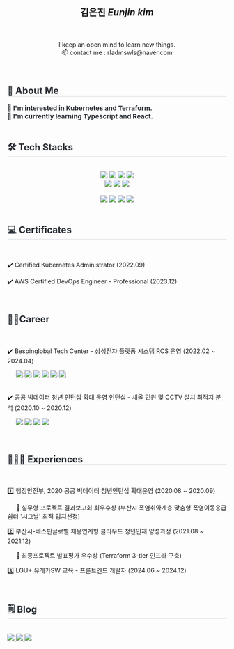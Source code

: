 ## <p align="center"> 김은진 *Eunjin kim* </p>
<br/>
<p align="center">
I keep an open mind to learn new things. <br>
📫 contact me : rladmswls@naver.com
</p><br>
<div style="text-align: left;"> 
    <h2 style="border-bottom: 1px solid #d8dee4; color: #282d33;"> 🌟 About Me </h2>  
    <div style="font-weight: 700; font-size: 15px; text-align: left; color: #282d33;">
	<span>🚀 I'm interested in Kubernetes and Terraform.</span><br/>
	<span>🌱 I'm currently learning Typescript and React.</span>
    </div> 
</div>
<br/>
<div style="text-align: left;">
    <h2 style="border-bottom: 1px solid #d8dee4; color: #282d33;"> 🛠️ Tech Stacks </h2> <br/>
    <div align= "center">
	<img src="https://img.shields.io/badge/React-61DAFB?style=flat-square&logo=React&logoColor=white">
	<img src="https://img.shields.io/badge/Javascript-F7DF1E?style=flat-square&logo=Javascript&logoColor=white">
        <img src="https://img.shields.io/badge/Tailwind CSS-06B6D4?style=flat-square&logo=Tailwind CSS&logoColor=white">
        <img src="https://img.shields.io/badge/StyledComponents-DB7093?style=flat-square&logo=StyledComponents&logoColor=white"><br/>
        <img src="https://img.shields.io/badge/amazoneks-FF9900?style=flat-square&logo=amazoneks&logoColor=white">
	<img src="https://img.shields.io/badge/Terraform-7B42BC?style=flat-square&logo=terraform&logoColor=white">
        <img src="https://img.shields.io/badge/Linux-262577?style=flat-square&logo=linux&logoColor=white">
    </div>
    <br/>
    <div align= "center">
	<img src="https://img.shields.io/badge/Figma-F24E1E?style=flat-square&logo=Figma&logoColor=white">
         <img src="https://img.shields.io/badge/Github-181717?style=flat-square&logo=Github&logoColor=white">
        <img src="https://img.shields.io/badge/Slack-4A154B?style=flat-square&logo=Slack&logoColor=white">
	<img src="https://img.shields.io/badge/Jira-0052CC?style=flat-square&logo=Jira&logoColor=white">
    </div>
</div>
<br/>
<div style="text-align: left;">
    <h2 style="border-bottom: 1px solid #d8dee4; color: #282d33;"> 💻 Certificates </h2><br/>
    <p>✔️ Certified Kubernetes Administrator (2022.09)</p>
    <p>✔️ AWS Certified DevOps Engineer - Professional (2023.12)</p>
</div>
<br/>
<div>
    <h2 style="border-bottom: 1px solid #d8dee4; color: #282d33;"> 👩‍💻Career </h2><br/>
    <p>✔️ Bespinglobal Tech Center - 삼성전자 플랫폼 시스템 RCS 운영 (2022.02 ~ 2024.04) </p>
    <div>
  	&nbsp&nbsp&nbsp&nbsp&nbsp<img src="https://img.shields.io/badge/amazoneks-FF9900?style=flat-square&logo=amazoneks&logoColor=white">
  	<img src="https://img.shields.io/badge/Terraform-7B42BC?style=flat-square&logo=terraform&logoColor=white">
  	<img src="https://img.shields.io/badge/Grafana-F2F4F9?style=flat-square&logo=grafana&logoColor=orange">
  	<img src="https://img.shields.io/badge/Slack-4A154B?style=flat-square&logo=slack&logoColor=white">
  	<img src="https://img.shields.io/badge/Linux-262577?style=flat-square&logo=linux&logoColor=white">
  	<img src="https://img.shields.io/badge/Jira-0052CC?style=flat-square&logo=Jira&logoColor=white">
    </div><br/>
    <p>✔️ 공공 빅데이터 청년 인턴십 확대 운영 인턴십 - 새올 민원 및 CCTV 설치 최적지 분석 (2020.10 ~ 2020.12) </p>
    <div>
	&nbsp&nbsp&nbsp&nbsp&nbsp<img src="https://img.shields.io/badge/R-276DC3?style=flat-square&logo=r&logoColor=white">
  	<img src="https://img.shields.io/badge/Python-00AAFF?style=flat-square&logo=python&logoColor=white">
  	<img src="https://img.shields.io/badge/qgis-3.28_firenze-93b023?&style=flat-square&logo=qgis&logoColor=white">
	<img src="https://img.shields.io/badge/Microsoft_Excel-217346?style=flat-square&logo=microsoft-excel&logoColor=white">
    </div>
</div>
<br/><br/>
<div style="text-align: left;">
    <h2 style="border-bottom: 1px solid #d8dee4; color: #282d33;"> 🏃🏻‍♀️ Experiences </h2><br/>
    <p>1️⃣ 행정안전부, 2020 공공 빅데이터 청년인턴십 확대운영 (2020.08 ~ 2020.09)</p>
    <p>&nbsp&nbsp&nbsp&nbsp&nbsp🏅 실무형 프로젝트 결과보고회 최우수상 (부산시 폭염취약계층 맞춤형 폭염이동응급쉼터 '시그날' 최적 입지선정)</p>
    <p>2️⃣ 부산시-베스핀글로벌 채용연계형 클라우드 청년인재 양성과정 (2021.08 ~ 2021.12)</p>
    <p>&nbsp&nbsp&nbsp&nbsp&nbsp🏅 최종프로젝트 발표평가 우수상 (Terraform 3-tier 인프라 구축)</p>
    <p>3️⃣ LGU+ 유레카SW 교육 - 프론트엔드 개발자 (2024.06 ~ 2024.12)</p>
</div>
<br/>
<div style="text-align: left;">
    <h2 style="border-bottom: 1px solid #d8dee4; color: #282d33;">🗒️ Blog</h2><br/> 
    <div>
	<a href=https://velog.io/@iam-eunjin/posts> <img src="https://img.shields.io/badge/Velog-20C997?style=flat-square&logo=Velog&logoColor=white&link=https://velog.io/@iam-eunjin/posts"> </a>
	<a href=https://viviisfree.tistory.com/> <img src="https://img.shields.io/badge/Tistory-000000?style=flat-square&logo=Tistory&logoColor=white&link=https://viviisfree.tistory.com/"> </a>
	<a href=https://www.notion.so/eun-jin/AWS-Cloud-Engineer-db7fb283561d43ac955e0e7df6387fd1> <img src="https://img.shields.io/badge/Notion-000000?style=flat-square&logo=Notion&logoColor=white&link=https://www.notion.so/eun-jin/AWS-Cloud-Engineer-db7fb283561d43ac955e0e7df6387fd1"> </a>
    </div><br/> 
</div>

